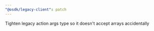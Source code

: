 ```yaml
---
"@osdk/legacy-client": patch
---
```


Tighten legacy action args type so it doesn't accept arrays accidentally
